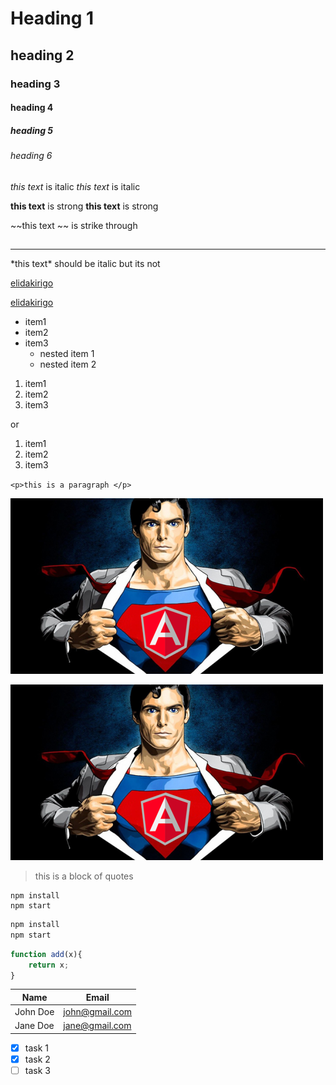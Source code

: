<!-- learning Markdown -->

<!-- markdown is a readable syntax that has html comments
* use for 1.github (readme)
* 2. forum & blog posts
* 3.static site generators
 -->

  <!-- MARKDOWN EDITORS  -->
  <!-- 
  * 1.TEXT EDITORS EXTENSIONS (VSCODE, ATOM)
  * 2.MARK PAD
  * 3.HAROO PAD
  * 4.MARKDOWN PAD 2
  * 5.TYPORA 
  -->

<!--------------------------------------------------------- FORMATS --------------------------------------------->

<!-----------------------------------------------------   * 1.HEADINGS ------------------------------------------>

# Heading 1

## heading 2

### heading 3

#### heading 4

##### heading 5

###### heading 6

<!-- italics -->

_this text_ is italic
_this text_ is italic

<!-- strong -->

**this text** is strong
**this text** is strong

<!-- strike through -->

~~this text ~~ is strike through

## <!-- horizontal rule -->

---

<!-- escaping character by using asterisks (nb:you can use this in JavaScript also)  -->

\*this text\* should be italic but its not

 <!---------------------------------------------------------  * 2.LISTS ----------------------------------------->
 <!---------------------------------------------------------  * 3.EMPHASIS ------------------------------------>
 <!---------------------------------------------------------- * 4.LINKS  ---------------------------------------->

[elidakirigo](https://github.com/elidairigo)

<!-- link with a title -->

[elidakirigo](https://github.com/elidairigo "my github channel")

<!-- UL -->

- item1
- item2
- item3
  - nested item 1
  - nested item 2

<!-- OL -->

1. item1
2. item2
3. item3

or

1. item1
1. item2
1. item3

 <!----------------------------------------------------------- * 5.BLOCK OF CODE -------------------------------->
<!-- inline code block -->

`<p>this is a paragraph </p>`


 <!------------------------------------------------------ * 6.IMAGES -------------------------------------------->
 ![markdown logo](img/tumblr_o1n96vth4D1ufi43qo1_500.png)

<!-- with  A TITLE -->

![markdown logo](img/tumblr_o1n96vth4D1ufi43qo1_500.png "logo")

 <!---------------------------------------------------------- * 7.BLOCK QUOTES ---------------------------------->

> this is a block of quotes

 <!----------------------------------------------------------- * 8.HORIZONTAL RULES ----------------------------->

<!-- github's MARKDOWN -->
<!-- CODE BLOCK -->
```
npm install
npm start
```
<!-- specify -->
```bash
npm install
npm start
```
```JavaScript
function add(x){
    return x;
}
```

<!-- TABLES -->
| Name       | Email                   |
| ------------ | --------------------  |
| John Doe  | john@gmail.com  |
| Jane Doe  | jane@gmail.com  |

<!-- Task list -->

* [x] task 1
* [x] task 2
* [ ] task 3
